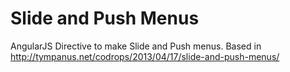 Slide and Push Menus
==============

AngularJS Directive to make Slide and Push menus. Based in http://tympanus.net/codrops/2013/04/17/slide-and-push-menus/
